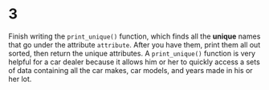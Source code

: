# 3

Finish writing the `print_unique()` function, which finds all the **unique** names that go under the attribute `attribute`. After you have them, print them all out sorted, then return the unique attributes. A `print_unique()` function is very helpful for a car dealer because it allows him or her to quickly access a sets of data containing all the car makes, car models, and years made in his or her lot.

